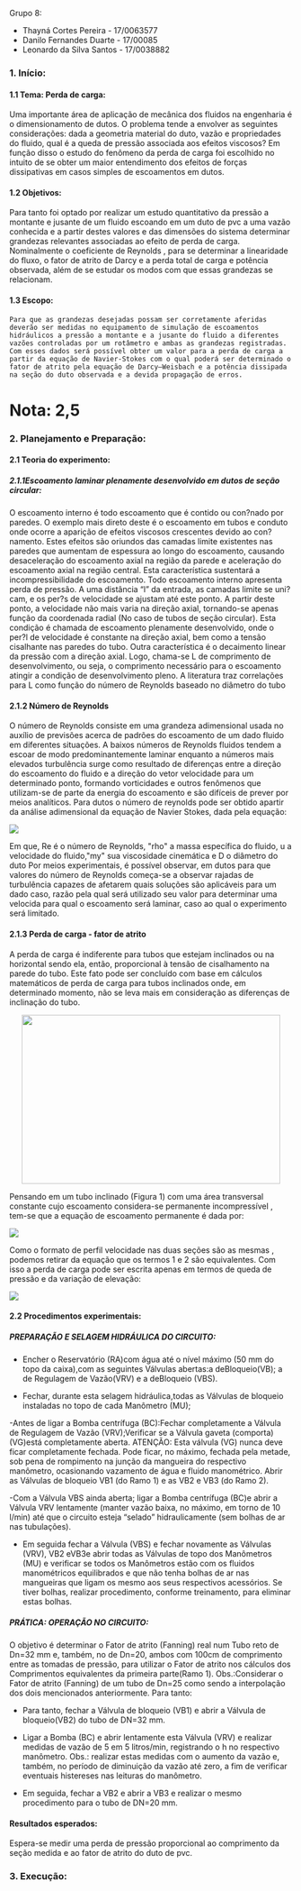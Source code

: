 Grupo 8:
- Thayná Cortes Pereira - 17/0063577
- Danilo Fernandes Duarte - 17/00085
- Leonardo da Silva Santos - 17/0038882

### 1.	Início:

#### 1.1 Tema: Perda de carga:
  Uma importante área de aplicação de mecânica dos fluidos na engenharia é o dimensionamento de dutos. O problema tende a envolver as seguintes considerações: dada a geometria material do duto, vazão e propriedades do fluido, qual é a queda de pressão associada aos efeitos viscosos?
Em função disso o estudo do fenômeno da perda de carga foi escolhido no intuito de se obter um maior entendimento dos efeitos de forças dissipativas em casos simples de escoamentos em dutos.

#### 1.2 Objetivos:
  Para tanto foi optado por realizar um estudo quantitativo da pressão a montante e jusante de um fluido escoando em um duto de pvc a uma vazão conhecida e a partir destes valores e das dimensões do sistema determinar grandezas relevantes associadas ao efeito de perda de carga. Nominalmente o coeficiente de Reynolds , para se determinar a linearidade do fluxo, o fator de atrito de Darcy e a perda total de carga e potência observada, além de se estudar os modos com que essas grandezas se relacionam.  

#### 1.3 Escopo:
    Para que as grandezas desejadas possam ser corretamente aferidas deverão ser medidas no equipamento de simulação de escoamentos hidráulicos a pressão a montante e a jusante do fluido a diferentes vazões controladas por um rotâmetro e ambas as grandezas registradas.
    Com esses dados será possível obter um valor para a perda de carga a partir da equação de Navier-Stokes com o qual poderá ser determinado o fator de atrito pela equação de Darcy–Weisbach e a potência dissipada na seção do duto observada e a devida propagação de erros.
    
#  Nota: 2,5


### 2.	Planejamento e Preparação:

#### 2.1 Teoria do experimento:
##### 2.1.1Escoamento laminar plenamente desenvolvido em dutos de seção circular:

  O escoamento interno é  todo escoamento que é contido ou con?nado por paredes. O exemplo mais direto deste é o escoamento em tubos e conduto onde ocorre a aparição de efeitos viscosos crescentes devido ao con?namento. Estes efeitos são oriundos das camadas limite existentes nas paredes que aumentam de espessura ao longo do escoamento, causando desaceleração do escoamento axial na região da parede e aceleração do escoamento axial na região central. Esta característica sustentará a incompressibilidade do escoamento.
  Todo escoamento interno apresenta perda de pressão. A uma distância “l” da entrada, as camadas limite se uni?cam, e os per?s de velocidade se ajustam até este ponto. A partir deste ponto, a velocidade não mais varia na direção axial, tornando-se apenas função da coordenada radial (No caso de tubos de seção circular). Esta condição é chamada de escoamento plenamente desenvolvido, onde o per?l de velocidade é constante na direção axial, bem como a tensão cisalhante nas paredes do tubo. Outra característica é o decaimento linear da pressão com a direção axial. Logo, chama-se L de comprimento de desenvolvimento, ou seja, o comprimento necessário para o escoamento atingir a condição de desenvolvimento pleno. A literatura traz correlações para L como função do número de Reynolds baseado no diâmetro do tubo

#### 2.1.2 Número de Reynolds
  O número de Reynolds consiste em uma grandeza adimensional usada no auxílio de previsões acerca de padrões do escoamento de um dado fluido em diferentes situações. A baixos números de Reynolds fluidos tendem a escoar de modo predominantemente laminar enquanto a números mais elevados turbulência surge como resultado de diferenças entre a direção do escoamento do fluido e a direção do vetor velocidade para um determinado ponto, formando vorticidades e outros fenômenos que utilizam-se de parte da energia do escoamento e são difíceis de prever por meios analíticos.
    Para dutos o número de reynolds pode ser obtido apartir da análise adimensional da equação de Navier Stokes, dada pela equação:
                      
 ![](https://lh4.googleusercontent.com/tSooxVNlbYS89JL_Jp7MpNR4vJZZjQ3Zr3X6LP5x2LKu2Uq3FjcG5xkKuw9Bdg10yS-7WJDi-XveJlFbdpvHR_pjbsx1i2SuS-nvKEA)
 
  Em que, Re é o número de Reynolds, "rho" a massa específica do fluido, u a velocidade do fluido,"my" sua viscosidade cinemática e D o diâmetro do duto
  Por meios experimentais, é possível observar, em dutos para que valores do número de Reynolds começa-se a observar rajadas de turbulência capazes de afetarem quais soluções são aplicáveis para um dado caso, razão pela qual será utilizado seu valor para determinar uma velocida para qual o escoamento será laminar, caso ao qual o experimento será limitado.

#### 2.1.3 Perda de carga - fator de atrito
  A perda de carga é indiferente para tubos que estejam inclinados ou na horizontal sendo ela, então, proporcional à tensão de cisalhamento na parede do tubo. Este fato pode ser concluído com base em cálculos matemáticos de perda de carga para tubos inclinados onde, em determinado momento, não se leva mais em consideração as diferenças de inclinação do tubo.
  
 <p align="center">
  <img width="460" height="300" src="https://lh3.googleusercontent.com/0N9cpZW0ojiYiLWugJFQk4XUWYhlUVtKX5hk4ra6Q_uml59-Lfz7jSA89QprseAkqtIeX1oPgsY9bi8OpxQ8bzyJjKFn4qsgv8NWrE4f">
</p>
  
  Pensando em um tubo inclinado (Figura 1) com uma área transversal constante cujo escoamento considera-se permanente incompressível , tem-se que a equação de escoamento permanente é dada por:

  ![](https://lh3.googleusercontent.com/nlJAGYtZLyQ1qJuS8FO-x1dClx8tcdW1QpCVMKcUIyzieOxTOKyvDE55rBiVSo6d90QycpSJtnRHV-EXYOQJh9qBlC_zQNHnpuVYJvo)
    
  Como o  formato de perfil velocidade nas duas seções são as mesmas , podemos retirar da equação que os termos 1 e 2 são equivalentes. Com isso a perda de carga pode ser escrita apenas em termos de queda de pressão e da variação de elevação:
  
  ![](https://lh3.googleusercontent.com/UaipyN5srX5EV1FZWGAKH5jXEQCcmNJElu-JSk4gjUviN9Kiho54PP7SV2_5XC9nAQllxxQVK50_LNjjvV6wK8qb6v0hP8BfL6D0bng)

#### 2.2 Procedimentos experimentais:

##### PREPARAÇÃO E SELAGEM HIDRÁULICA DO CIRCUITO:
- Encher o Reservatório (RA)com água até o nível máximo (50 mm do topo da caixa),com as seguintes Válvulas abertas:a deBloqueio(VB); a de Regulagem de Vazão(VRV) e a deBloqueio (VBS).

- Fechar, durante esta selagem hidráulica,todas as Válvulas de bloqueio instaladas no topo de cada Manômetro (MU);

-Antes de ligar a Bomba centrífuga (BC):Fechar completamente a Válvula de Regulagem de Vazão (VRV);Verificar se a Válvula gaveta (comporta) (VG)está completamente aberta. ATENÇÃO: Esta válvula (VG) nunca deve ficar completamente fechada. Pode ficar, no máximo, fechada pela metade, sob pena de rompimento na junção da mangueira do respectivo manômetro, ocasionando vazamento de água e fluido manométrico. Abrir as Válvulas de bloqueio VB1 (do Ramo 1) e as VB2 e VB3 (do Ramo 2).

-Com a Válvula VBS ainda aberta; ligar a Bomba centrífuga (BC)e abrir a Válvula VRV lentamente (manter vazão baixa, no máximo, em torno de 10 l/min) até que o circuito esteja “selado” hidraulicamente (sem bolhas de ar nas tubulações). 

- Em seguida fechar a Válvula (VBS) e fechar novamente as Válvulas (VRV), VB2 eVB3e abrir todas as Válvulas de topo dos Manômetros (MU) e verificar se todos os Manômetros estão com os fluidos manométricos equilibrados e que não tenha bolhas de ar nas mangueiras que ligam os mesmo aos seus respectivos acessórios. Se tiver bolhas, realizar procedimento, conforme treinamento, para eliminar estas bolhas.

##### PRÁTICA: OPERAÇÃO NO CIRCUITO:
  O objetivo é determinar o Fator de atrito (Fanning) real num Tubo reto de Dn=32 mm e, também, no de Dn=20, ambos com 100cm de comprimento entre as tomadas de pressão, para utilizar o Fator de atrito nos cálculos dos Comprimentos equivalentes da primeira parte(Ramo 1). Obs.:Considerar o Fator de atrito (Fanning) de um tubo de Dn=25 como sendo a interpolação dos dois mencionados anteriormente. Para tanto:
  
  - Para tanto, fechar a Válvula de bloqueio (VB1) e abrir a Válvula de bloqueio(VB2) do tubo de DN=32 mm.
  
  - Ligar a Bomba (BC) e abrir lentamente esta Válvula (VRV) e realizar medidas de vazão de 5 em 5 litros/min, registrando o h no respectivo manômetro.
  Obs.: realizar estas medidas com o aumento da vazão e, também, no período de diminuição da vazão até zero, a fim de verificar eventuais histereses nas leituras do manômetro.

  - Em seguida, fechar a VB2 e abrir a VB3 e realizar o mesmo procedimento para o tubo de DN=20 mm.

 #### Resultados esperados:
  Espera-se medir uma perda de pressão proporcional ao comprimento da seção medida e ao fator de atrito do duto de pvc.

### 3.	Execução:

